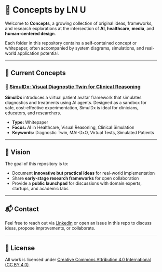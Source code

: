 # 🧠 Concepts by LN U

Welcome to **Concepts**, a growing collection of original ideas, frameworks, and research explorations at the intersection of **AI**, **healthcare**, **media**, and **human-centered design**.

Each folder in this repository contains a self-contained concept or whitepaper, often accompanied by system diagrams, simulations, and real-world application potential.

---

## 📘 Current Concepts

### 🔬 [SimulDx: Visual Diagnostic Twin for Clinical Reasoning](./SimulDx/readme.md)
**SimulDx** introduces a virtual patient avatar framework that simulates diagnostics and treatments using AI agents. Designed as a sandbox for safe, cost-effective experimentation, SimulDx is ideal for clinicians, educators, and researchers.

- **Type:** Whitepaper  
- **Focus:** AI in Healthcare, Visual Reasoning, Clinical Simulation  
- **Keywords:** Diagnostic Twin, MAI-DxO, Virtual Tests, Simulated Patients

---

## 🧭 Vision

The goal of this repository is to:
- Document **innovative but practical ideas** for real-world implementation
- Share **early-stage research frameworks** for open collaboration
- Provide a **public launchpad** for discussions with domain experts, startups, and academic labs

---

## 📬 Contact

Feel free to reach out via [LinkedIn](https://linkedin.com/in/your-profile) or open an issue in this repo to discuss ideas, propose improvements, or collaborate.

---

## 🧾 License

All work is licensed under [Creative Commons Attribution 4.0 International (CC BY 4.0)](https://creativecommons.org/licenses/by/4.0/).
